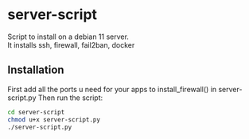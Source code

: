 # server-script
Script to install on a debian 11 server. \
It installs ssh, firewall, fail2ban, docker

## Installation

First add all the ports u need for your apps to install_firewall() in server-script.py
Then run the script:

```bash
cd server-script
chmod u+x server-script.py
./server-script.py
```